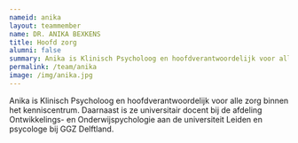 ```yaml
---
nameid: anika
layout: teammember
name: DR. ANIKA BEXKENS
title: Hoofd zorg
alumni: false
summary: Anika is Klinisch Psycholoog en hoofdverantwoordelijk voor alle zorg binnen het kenniscentrum. Daarnaast is ze universitair docent bij de afdeling Ontwikkelings- en Onderwijspychologie aan de universiteit Leiden en psycologe bij GGZ Delftland. 
permalink: /team/anika
image: /img/anika.jpg
---
```


Anika is Klinisch Psycholoog en hoofdverantwoordelijk voor alle zorg binnen het kenniscentrum. Daarnaast is ze universitair docent bij de afdeling Ontwikkelings- en Onderwijspychologie aan de universiteit Leiden en psycologe bij GGZ Delftland.
